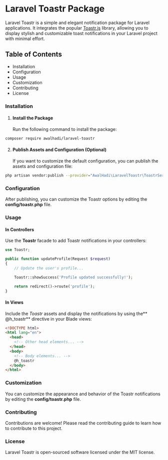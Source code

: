 # Laravel Toastr Package

Laravel Toastr is a simple and elegant notification package for Laravel applications. It integrates the popular [Toastr.js](https://github.com/CodeSeven/toastr "Toastr.js") library, allowing you to display stylish and customizable toast notifications in your Laravel project with minimal effort.

## Table of Contents

- Installation
- Configuration
- Usage
- Customization
- Contributing
- License

### Installation

1. #### Install the Package
   Run the following command to install the package:

```bash
composer require awalhadi/laravel-toastr
```

2. #### Publish Assets and Configuration (Optional)
   If you want to customize the default configuration, you can publish the assets and configuration file:

```bash
php artisan vendor:publish --provider="AwalHadi\LaravelToastr\ToastrServiceProvider"

```

### Configuration

After publishing, you can customize the Toastr options by editing the **config/toastr.php** file.

### Usage

#### In Controllers

Use the **Toastr** facade to add Toastr notifications in your controllers:

```php
use Toastr;

public function updateProfile(Request $request)
{
    // Update the user's profile...

    Toastr::showSuccess('Profile updated successfully!');

    return redirect()->route('profile');
}

```

#### In Views

Include the _Toastr_ assets and display the notifications by using the** @h_toastr** directive in your Blade views:

```html
<!DOCTYPE html>
<html lang="en">
  <head>
    <!-- Other head elements... -->
  </head>
  <body>
    <!-- Body elements... -->
    @h_toastr
  </body>
</html>
```

### Customization

You can customize the appearance and behavior of the Toastr notifications by editing the **config/toastr.php** file.

### Contributing

Contributions are welcome! Please read the contributing guide to learn how to contribute to this project.

### License

Laravel Toastr is open-sourced software licensed under the MIT license.
